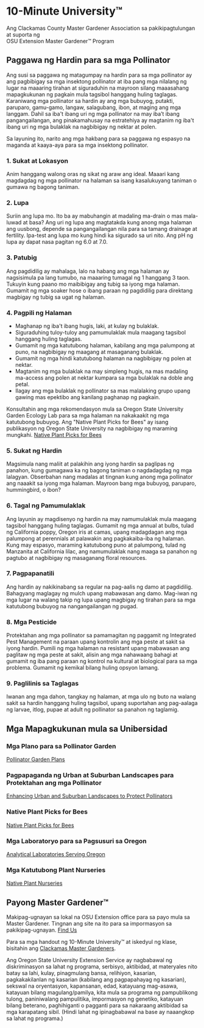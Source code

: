 # 10-Minute University™  
Ang Clackamas County Master Gardener Association sa pakikipagtulungan at suporta ng  
OSU Extension Master Gardener™ Program  

## Paggawa ng Hardin para sa mga Pollinator  
Ang susi sa paggawa ng matagumpay na hardin para sa mga pollinator ay ang pagbibigay sa mga insektong pollinator at iba pang mga nilalang ng lugar na maaaring tirahan at siguraduhin na mayroon silang maaasahang mapagkukunan ng pagkain mula tagsibol hanggang huling taglagas. Karaniwang mga pollinator sa hardin ay ang mga bubuyog, putakti, paruparo, gamu-gamo, langaw, salagubang, ibon, at maging ang mga langgam. Dahil sa iba't ibang uri ng mga pollinator na may iba’t ibang pangangailangan, ang pinakamahusay na estratehiya ay magtanim ng iba't ibang uri ng mga bulaklak na nagbibigay ng nektar at polen.  

Sa layuning ito, narito ang mga hakbang para sa paggawa ng espasyo na maganda at kaaya-aya para sa mga insektong pollinator.  

### 1. Sukat at Lokasyon  
Anim hanggang walong oras ng sikat ng araw ang ideal. Maaari kang magdagdag ng mga pollinator na halaman sa isang kasalukuyang taniman o gumawa ng bagong taniman.  

### 2. Lupa  
Suriin ang lupa mo. Ito ba ay mabuhangin at madaling ma-drain o mas mala-luwad at basa? Ang uri ng lupa ang magtatakda kung anong mga halaman ang uusbong, depende sa pangangailangan nila para sa tamang drainage at fertility. Ipa-test ang lupa mo kung hindi ka sigurado sa uri nito. Ang pH ng lupa ay dapat nasa pagitan ng 6.0 at 7.0.  

### 3. Patubig  
Ang pagdidilig ay mahalaga, lalo na habang ang mga halaman ay nagsisimula pa lang tumubo, na maaaring tumagal ng 1 hanggang 3 taon. Tukuyin kung paano mo maibibigay ang tubig sa iyong mga halaman. Gumamit ng mga soaker hose o ibang paraan ng pagdidilig para direktang magbigay ng tubig sa ugat ng halaman.  

### 4. Pagpili ng Halaman  
- Maghanap ng iba't ibang hugis, laki, at kulay ng bulaklak.  
- Siguraduhing tuloy-tuloy ang pamumulaklak mula maagang tagsibol hanggang huling taglagas.  
- Gumamit ng mga katutubong halaman, kabilang ang mga palumpong at puno, na nagbibigay ng maagang at masaganang bulaklak.  
- Gumamit ng mga hindi katutubong halaman na nagbibigay ng polen at nektar.  
- Magtanim ng mga bulaklak na may simpleng hugis, na mas madaling ma-access ang polen at nektar kumpara sa mga bulaklak na doble ang petal.  
- Ilagay ang mga bulaklak ng pollinator sa mas malalaking grupo upang gawing mas epektibo ang kanilang paghanap ng pagkain.  

Konsultahin ang mga rekomendasyon mula sa Oregon State University Garden Ecology Lab para sa mga halaman na nakakaakit ng mga katutubong bubuyog. Ang "Native Plant Picks for Bees" ay isang publikasyon ng Oregon State University na nagbibigay ng maraming mungkahi. [Native Plant Picks for Bees](https://extension.oregonstate.edu/catalog/pub/em-9363-native-plant-picks-bees)  

### 5. Sukat ng Hardin  
Magsimula nang maliit at palakihin ang iyong hardin sa paglipas ng panahon, kung gumagawa ka ng bagong taniman o nagdadagdag ng mga lalagyan. Obserbahan nang madalas at tingnan kung anong mga pollinator ang naaakit sa iyong mga halaman. Mayroon bang mga bubuyog, paruparo, hummingbird, o ibon?  

### 6. Tagal ng Pamumulaklak  
Ang layunin ay magdisenyo ng hardin na may namumulaklak mula maagang tagsibol hanggang huling taglagas. Gumamit ng mga annual at bulbs, tulad ng California poppy, Oregon iris at camas, upang madagdagan ang mga palumpong at perennials at palawakin ang pagkakaiba-iba ng halaman. Kung may espasyo, maraming katutubong puno at palumpong, tulad ng Manzanita at California lilac, ang namumulaklak nang maaga sa panahon ng pagtubo at nagbibigay ng masaganang floral resources.  

### 7. Pagpapanatili  
Ang hardin ay nakikinabang sa regular na pag-aalis ng damo at pagdidilig. Bahagyang maglagay ng mulch upang mabawasan ang damo. Mag-iwan ng mga lugar na walang takip ng lupa upang magbigay ng tirahan para sa mga katutubong bubuyog na nangangailangan ng pugad.  

### 8. Mga Pesticide  
Protektahan ang mga pollinator sa pamamagitan ng paggamit ng Integrated Pest Management na paraan upang kontrolin ang mga peste at sakit sa iyong hardin. Pumili ng mga halaman na resistant upang mabawasan ang paglitaw ng mga peste at sakit, alisin ang mga nahawaang bahagi at gumamit ng iba pang paraan ng kontrol na kultural at biological para sa mga problema. Gumamit ng kemikal bilang huling opsyon lamang.  

### 9. Paglilinis sa Taglagas  
Iwanan ang mga dahon, tangkay ng halaman, at mga ulo ng buto na walang sakit sa hardin hanggang huling tagsibol, upang suportahan ang pag-aalaga ng larvae, itlog, pupae at adult ng pollinator sa panahon ng taglamig.  

## Mga Mapagkukunan mula sa Unibersidad  
### Mga Plano para sa Pollinator Garden  
[Pollinator Garden Plans](https://ucdavis.app.box.com/s/h88bp60ucq6mk82w9v8eubtvuqecw1bi)  

### Pagpapaganda ng Urban at Suburban Landscapes para Protektahan ang mga Pollinator  
[Enhancing Urban and Suburban Landscapes to Protect Pollinators](https://extension.oregonstate.edu/catalog/pub/em-9289-enhancing-urban-suburban-landscapes-protect-pollinators)  

### Native Plant Picks for Bees  
[Native Plant Picks for Bees](https://extension.oregonstate.edu/catalog/pub/em-9363-native-plant-picks-bees)  

### Mga Laboratoryo para sa Pagsusuri sa Oregon  
[Analytical Laboratories Serving Oregon](https://www.oregon.gov/ODA/programs/Pesticides/Documents/2020/AnalyticalLabsServingOregon.pdf)  

### Mga Katutubong Plant Nurseries  
[Native Plant Nurseries](https://portlandnativeplants.org/native-plant-nurseries)  

## Payong Master Gardener™  
Makipag-ugnayan sa lokal na OSU Extension office para sa payo mula sa Master Gardener. Tingnan ang site na ito para sa impormasyon sa pakikipag-ugnayan. [Find Us](https://extension.oregonstate.edu/find-us)  

Para sa mga handout ng 10-Minute University™ at iskedyul ng klase, bisitahin ang [Clackamas Master Gardeners](https://cmastergardeners.org).  

Ang Oregon State University Extension Service ay nagbabawal ng diskriminasyon sa lahat ng programa, serbisyo, aktibidad, at materyales nito batay sa lahi, kulay, pinagmulang bansa, relihiyon, kasarian, pagkakakilanlan ng kasarian (kabilang ang pagpapahayag ng kasarian), sekswal na oryentasyon, kapansanan, edad, katayuang mag-asawa, katayuan bilang magulang/pamilya, kita mula sa programa ng pampublikong tulong, paniniwalang pampulitika, impormasyon ng genetiko, katayuan bilang beterano, paghihiganti o pagganti para sa nakaraang aktibidad sa mga karapatang sibil. (Hindi lahat ng ipinagbabawal na base ay naaangkop sa lahat ng programa.)